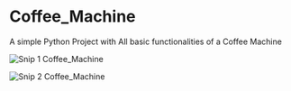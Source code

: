 # Coffee_Machine
A simple Python Project with All basic functionalities of a Coffee Machine

![Snip 1 Coffee_Machine](https://user-images.githubusercontent.com/66404651/130729544-49885f8a-c6de-4b01-9c3d-e4f95ea79f72.PNG)

![Snip 2 Coffee_Machine](https://user-images.githubusercontent.com/66404651/130729585-c73db717-4988-4990-92b3-461feb4190b7.PNG)
